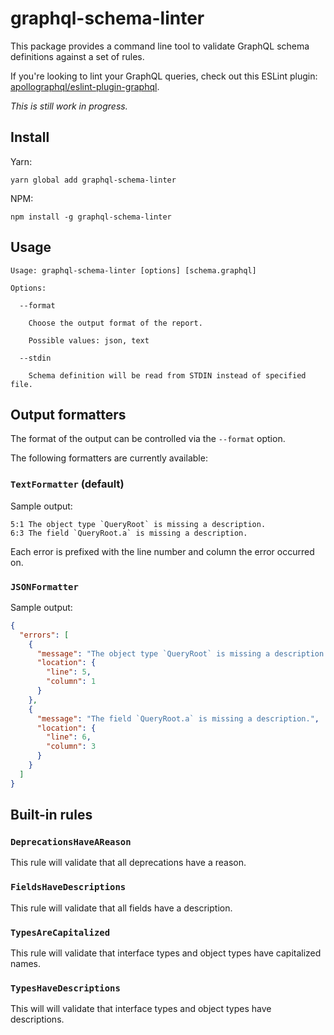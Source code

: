 # graphql-schema-linter

This package provides a command line tool to validate GraphQL schema definitions against a set of rules.

If you're looking to lint your GraphQL queries, check out this ESLint plugin: [apollographql/eslint-plugin-graphql](https://github.com/apollographql/eslint-plugin-graphql).

_This is still work in progress._

## Install

Yarn:

```
yarn global add graphql-schema-linter
```

NPM:

```
npm install -g graphql-schema-linter
```

## Usage

```
Usage: graphql-schema-linter [options] [schema.graphql]

Options:

  --format

    Choose the output format of the report.

    Possible values: json, text

  --stdin

    Schema definition will be read from STDIN instead of specified file.
```

## Output formatters

The format of the output can be controlled via the `--format` option.

The following formatters are currently available:

### `TextFormatter` (default)

Sample output:

```
5:1 The object type `QueryRoot` is missing a description.
6:3 The field `QueryRoot.a` is missing a description.
```

Each error is prefixed with the line number and column the error occurred on.

### `JSONFormatter`

Sample output:

```json
{
  "errors": [
    {
      "message": "The object type `QueryRoot` is missing a description.",
      "location": {
        "line": 5,
        "column": 1
      }
    },
    {
      "message": "The field `QueryRoot.a` is missing a description.",
      "location": {
        "line": 6,
        "column": 3
      }
    }
  ]
}
```

## Built-in rules

### `DeprecationsHaveAReason`

This rule will validate that all deprecations have a reason.

### `FieldsHaveDescriptions`

This rule will validate that all fields have a description.

### `TypesAreCapitalized`

This rule will validate that interface types and object types have capitalized names.

### `TypesHaveDescriptions`

This will will validate that interface types and object types have descriptions.
